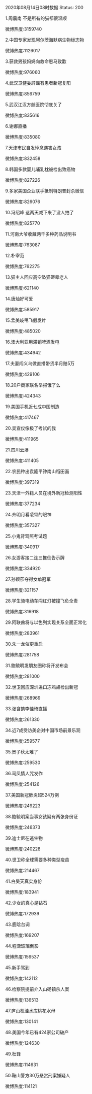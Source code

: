 2020年08月14日08时数据
Status: 200

1.周震南 不是所有的猫都很温顺

微博热度:3159740

2.中国专家发现阿尔茨海默病生物标志物

微博热度:1126017

3.获救男孩妈妈向救命恩马致歉

微博热度:976060

4.武汉卫健委辟谣有患者新冠复阳

微博热度:856759

5.武汉江汉方舱医院彻底关了

微博热度:835616

6.谢娜直播

微博热度:835080

7.天津市民自发悼念遇害女孩

微博热度:832458

8.韩国多款婴儿哺乳枕被检出致癌物

微博热度:827226

9.多家美国企业联手抵制特朗普封杀微信

微博热度:826076

10.冯绍峰 这两天减下来了没人拍了

微博热度:825770

11.河南大爷收藏两千多种药品说明书

微博热度:763087

12.朴宰范

微博热度:762275

13.猫主人回应高空坠猫砸晕老人

微博热度:621140

14.唐灿好可爱

微博热度:585917

15.孟美岐甩飞假发片

微博热度:485020

16.澳大利亚用滞销啤酒发电

微博热度:434942

17.夫妻闯义乌做直播带货半月赔5万

微博热度:429106

18.20户商家联名举报饿了么

微博热度:424343

19.美国手机近七成中国制造

微博热度:417467

20.吴宣仪像极了考试的我

微博热度:411965

21.四川云瀑

微博热度:411405

22.农民种出袁隆平钟南山稻田画

微博热度:397319

23.天津一外籍人员在境外新冠检测阳性

微博热度:377234

24.齐明月看凌霄的眼神

微博热度:357327

25.小鬼背驾照考试题

微博热度:340917

26.女游客接二连三推倒告示牌

微博热度:334920

27.孙颖莎夺得女单冠军

微博热度:321157

28.学生骑电动车闯红灯被撞飞负全责

微博热度:316918

29.阿联酋将与以色列实现关系全面正常化

微博热度:283961

30.朱一龙催更重启

微博热度:281758

31.鲍毓明发朋友圈称将开发布会

微博热度:281000

32.世卫回应深圳进口冻鸡翅检出新冠

微博热度:268969

33.张含韵李佳琦直播

微博热度:261330

34.近7成受访美企对中国市场前景乐观

微博热度:259577

35.贺子秋太难了

微博热度:259530

36.司凤情人咒发作

微博热度:254126

37.美国新冠肺炎超524万例

微博热度:249223

38.鲍毓明案当事女孩疑有两张身份证

微博热度:246373

39.迪士尼在逃生物

微博热度:240228

40.世卫称全球需要多种类型疫苗

微博热度:214467

41.白昊天真实身份

微博热度:183941

42.少女的真心是钻石

微博热度:172939

43.鹿晗台词

微博热度:169207

44.程潇玻璃倒影

微博热度:156537

45.新手驾到

微博热度:142112

46.检察院提前介入山砀镇杀人案

微博热度:136513

47.庐山枧洼水库桃花水母

微博热度:130141

48.美国今年已有424家公司破产

微博热度:124630

49.杜锋

微博热度:114631

50.鞍山警方30万悬赏刑案嫌疑人

微博热度:114121

